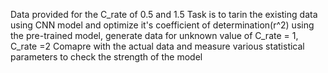 Data provided for the C_rate of 0.5 and 1.5
Task is to tarin the existing data using CNN model and optimize it's coefficient of determination(r^2)
using the pre-trained model, generate data for unknown value of C_rate = 1, C_rate =2
Comapre with the actual data and measure various statistical parameters to check the strength of the model
